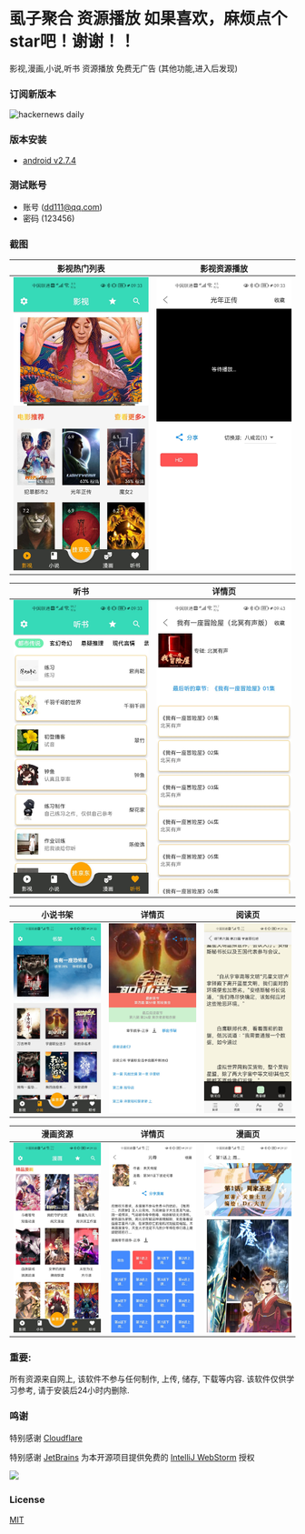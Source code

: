 # 虱子聚合 资源播放  如果喜欢，麻烦点个star吧！谢谢！！

影视,漫画,小说,听书 资源播放 免费无广告 (其他功能,进入后发现)


### 订阅新版本
<img src="https://timqian-imgs.s3.ap-southeast-1.amazonaws.com/2020-09-Screen%20Shot%202020-09-01%20at%205.15.54%20PM.png" alt="hackernews daily" width="400"/>

### 版本安装
- [android v2.7.4](https://jizutang.oss-cn-beijing.aliyuncs.com/download/upload/%E8%99%B1%E5%AD%90%E8%81%9A%E5%90%88.apk)

### 测试账号
- 账号 (dd111@qq.com)
- 密码 (123456)

### 截图

|                   影视热门列表                   |                   影视资源播放                   |
| :----------------------------------------------: | :----------------------------------------------: |
| ![home](./images/QQ图片20220728094040.jpg) | ![home](./images/QQ图片20220728094051.jpg) |

|                     听书                     |                       详情页                       |
| :----------------------------------------------: | :------------------------------------------------: |
| ![home](./images/QQ图片20220728094048.jpg) | ![detail](./images/QQ图片20220728094350.jpg) |

|                     小说书架                     |                       详情页                       |                       阅读页                       |
| :----------------------------------------------: | :------------------------------------------------: | :------------------------------------------------: |
| ![home](./images/QQ图片20220728094042.jpg) | ![detail](./images/QQ图片20220728094054.jpg) | ![detail](./images/QQ图片20220728094057.jpg) |

|                     漫画资源                     |                       详情页                       |                       漫画页                       |
| :----------------------------------------------: | :------------------------------------------------: | :------------------------------------------------: |
| ![home](./images/QQ图片20220728094045.jpg) | ![detail](./images/QQ图片20220728094102.jpg) | ![detail](./images/QQ图片20220728094034.jpg) |



### 重要:

所有资源来自网上, 该软件不参与任何制作, 上传, 储存, 下载等内容. 该软件仅供学习参考, 请于安装后24小时内删除.

###  鸣谢
特别感谢 [Cloudflare](https://www.cloudflare-cn.com/)

特别感谢 [JetBrains](https://www.jetbrains.com/?from=ferry) 为本开源项目提供免费的 [IntelliJ WebStorm](https://www.jetbrains.com/webstorm/) 授权

<p>
 <a href="https://www.jetbrains.com/?from=ferry">
   <img height="200" src="https://www.fdevops.com/wp-content/uploads/2020/09/1599213857-jetbrains-variant-4.png">
 </a>
</p>


### License

[MIT](LICENSE)
